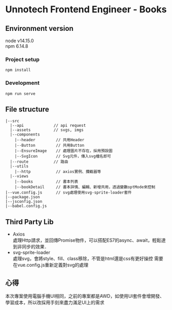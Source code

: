 # Unnotech Frontend Engineer - Books

## Environment version
node v14.15.0 <br>
npm 6.14.8

### Project setup
```
npm install
```
### Development
```
npm run serve
```

## File structure
```
|--src
  |--api             // api request
  |--assets          // svgs, imgs
  |--components      
    |--header         // 共用Header
    |--Button         // 共用Button
    |--EnsureImage    // 處理圖片不存在，採用預設圖
    |--SvgIcon        // Svg元件，傳入svg檔名即可
  |--route           // 路由
  |--utils           
    |--http           // axios實例、攔截器等
  |--views
    |--books          // 書本列表
    |--bookDetail     // 書本詳情、編輯、新增共用，透過變數optMode來控制
|--vue.config.js      // svg處理使用svg-sprite-loader套件
|--package.json
|--jsconfig.json
|--babel.config.js
```
## Third Party Lib

* Axios <br>
  處理Http請求，並回傳Promise物件，可以搭配ES7的async、await，輕鬆達到非同步的效果．
* svg-sprite-loader <br>
  處理svg，會將style、fill、class移除，不管是html還是css有更好操控
  需要在vue.config.js重新定義對svg的處理

## 心得
本次專案使用電腦手機UI相同，之前的專案都是AWD，如使用UI套件會增開發、學習成本，所以改採用手刻來盡力滿足UI上的需求
